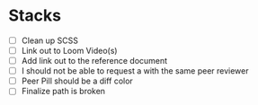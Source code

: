 # Stacks

- [ ] Clean up SCSS
- [ ] Link out to Loom Video(s)
- [ ] Add link out to the reference document
- [ ] I should not be able to request a with the same peer reviewer
- [ ] Peer Pill should be a diff color
- [ ] Finalize path is broken
